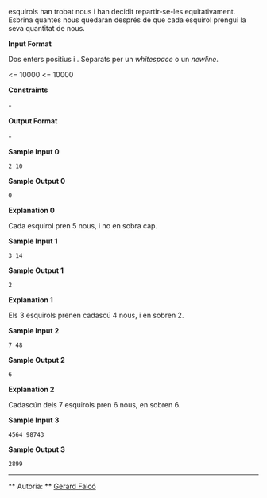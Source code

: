 esquirols han trobat  nous i han decidit repartir-se-les equitativament.
Esbrina quantes nous quedaran després de que cada esquirol prengui la
seva quantitat de nous.

**Input Format**

Dos enters positius  i . Separats per un *whitespace* o un *newline*.

\<= 10000  \<= 10000

**Constraints**

\-

**Output Format**

\-

**Sample Input 0**

    2 10

**Sample Output 0**

``` 
0
```

**Explanation 0**

Cada esquirol pren 5 nous, i no en sobra cap.

**Sample Input 1**

    3 14

**Sample Output 1**

``` 
2
```

**Explanation 1**

Els 3 esquirols prenen cadascú 4 nous, i en sobren 2.

**Sample Input 2**

    7 48

**Sample Output 2**

``` 
6
```

**Explanation 2**

Cadascún dels 7 esquirols pren 6 nous, en sobren 6.

**Sample Input 3**

    4564 98743

**Sample Output 3**

    2899

----------

** Autoria: **
[Gerard Falcó](https://github.com/gerardfp)
